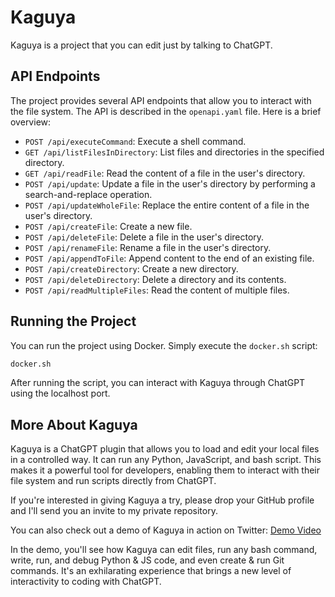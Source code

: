 # Kaguya

Kaguya is a project that you can edit just by talking to ChatGPT.

## API Endpoints

The project provides several API endpoints that allow you to interact with the file system. The API is described in the `openapi.yaml` file. Here is a brief overview:

- `POST /api/executeCommand`: Execute a shell command.
- `GET /api/listFilesInDirectory`: List files and directories in the specified directory.
- `GET /api/readFile`: Read the content of a file in the user's directory.
- `POST /api/update`: Update a file in the user's directory by performing a search-and-replace operation.
- `POST /api/updateWholeFile`: Replace the entire content of a file in the user's directory.
- `POST /api/createFile`: Create a new file.
- `POST /api/deleteFile`: Delete a file in the user's directory.
- `POST /api/renameFile`: Rename a file in the user's directory.
- `POST /api/appendToFile`: Append content to the end of an existing file.
- `POST /api/createDirectory`: Create a new directory.
- `POST /api/deleteDirectory`: Delete a directory and its contents.
- `POST /api/readMultipleFiles`: Read the content of multiple files.

## Running the Project

You can run the project using Docker. Simply execute the `docker.sh` script:

```bash
docker.sh
```

After running the script, you can interact with Kaguya through ChatGPT using the localhost port.

## More About Kaguya

Kaguya is a ChatGPT plugin that allows you to load and edit your local files in a controlled way. It can run any Python, JavaScript, and bash script. This makes it a powerful tool for developers, enabling them to interact with their file system and run scripts directly from ChatGPT.

If you're interested in giving Kaguya a try, please drop your GitHub profile and I'll send you an invite to my private repository.

You can also check out a demo of Kaguya in action on Twitter: [Demo Video](https://twitter.com/ykdojo/status/1645846044843077635)

In the demo, you'll see how Kaguya can edit files, run any bash command, write, run, and debug Python & JS code, and even create & run Git commands. It's an exhilarating experience that brings a new level of interactivity to coding with ChatGPT.